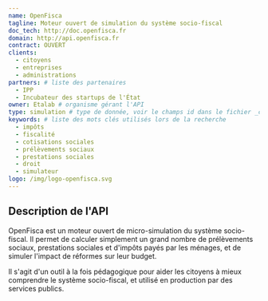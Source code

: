 ```yaml
---
name: OpenFisca
tagline: Moteur ouvert de simulation du système socio-fiscal
doc_tech: http://doc.openfisca.fr
domain: http://api.openfisca.fr
contract: OUVERT
clients:
  - citoyens
  - entreprises
  - administrations
partners: # liste des partenaires
  - IPP
  - Incubateur des startups de l'État
owner: Etalab # organisme gérant l'API
type: simulation # type de donnée, voir le champs id dans le fichier _config
keywords: # liste des mots clés utilisés lors de la recherche
  - impôts
  - fiscalité
  - cotisations sociales
  - prélèvements sociaux
  - prestations sociales
  - droit
  - simulateur
logo: /img/logo-openfisca.svg
---
```


## Description de l'API

 OpenFisca est un moteur ouvert de micro-simulation du système socio-fiscal.
 Il permet de calculer simplement un grand nombre de prélèvements sociaux, prestations sociales et d'impôts payés
 par les ménages, et de simuler l'impact de réformes sur leur budget.

Il s'agit d'un outil à la fois pédagogique pour aider les citoyens à mieux comprendre le système socio-fiscal,
et utilisé en production par des services publics.
